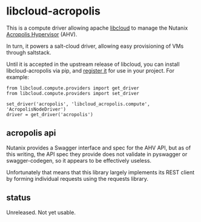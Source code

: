 # libcloud-acropolis

This is a compute driver allowing apache [libcloud](https://libcloud.apache.org/) to manage
the Nutanix [Acropolis Hypervisor](https://www.nutanix.com/products/acropolis/) (AHV).

In turn, it powers a salt-cloud driver, allowing easy provisioning of VMs through saltstack.

Until it is accepted in the upstream release of libcloud, you can install libcloud-acropolis
via pip, and
[register it](https://libcloud.readthedocs.io/en/latest/other/registering-a-third-party-driver.html)
for use in your project. For example:

```
from libcloud.compute.providers import get_driver
from libcloud.compute.providers import set_driver

set_driver('acropolis', 'libcloud_acropolis.compute', 'AcropolisNodeDriver')
driver = get_driver('acropolis')
```

## acropolis api

Nutanix provides a Swagger interface and spec for the AHV API, but as of this writing, the API
spec they provide does not validate in pyswagger or swagger-codegen, so it appears to be
effectively useless.

Unfortunately that means that this library largely implements its REST client by forming individual
requests using the requests library.

## status

Unreleased. Not yet usable.
